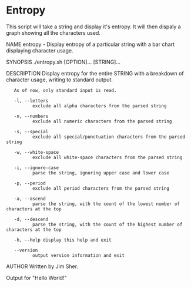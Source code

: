 # Entropy

This script will take a string and display it's entropy. It will then dispaly a graph showing all the characters used.

NAME
       entropy - Display entropy of a particular string with a bar chart displaying character usage.

SYNOPSIS
       ./entropy.sh [OPTION]... [STRING]...

DESCRIPTION
       Display entropy for the entire STRING with a breakdown of character usage, writing to standard output.

       As of now, only standard input is read.

       -l, --letters
              exclude all alpha characters from the parsed string

       -n, --numbers
              exclude all numeric characters from the parsed string

       -s, --special
              exclude all special/punctuation characters from the parsed string

       -w, --white-space
              exclude all white-space characters from the parsed string

       -i, --ignore-case
              parse the string, ignoring upper case and lower case

       -p, --period
              exclude all period characters from the parsed string

       -a, --ascend
              parse the string, with the count of the lowest number of characters at the top

       -d, --descend
              parse the string, with the count of the highest number of characters at the top

       -h, --help display this help and exit

       --version
              output version information and exit

AUTHOR
       Written by Jim Sher.


Output for "Hello World!"
```

```
